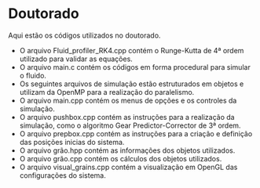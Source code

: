 # Doutorado
Aqui estão os códigos utilizados no doutorado.
* O arquivo Fluid_profiler_RK4.cpp contém o Runge-Kutta de 4ª ordem utilizado para validar as equações.
* O arquivo main.c contém os códigos em forma procedural para simular o fluido.
* Os seguintes arquivos de simulação estão estruturados em objetos e utilizam da OpenMP para a realização do paralelismo.
* O arquivo main.cpp contém os menus de opções e os controles da simulação.
* O arquivo pushbox.cpp contém as instruções para a realização da simulação, como o algoritmo Gear Predictor-Corrector de 3ª ordem.
* O arquivo prepbox.cpp contém as instruções para a criação e definição das posições inicias do sistema.
* O arquivo grão.hpp contém as informações dos objetos utilizados.
* O arquivo grão.cpp contém os cálculos dos objetos utilizados.
* O arquivo visual_grains.cpp contém a visualização em OpenGL das configurações do sistema.
